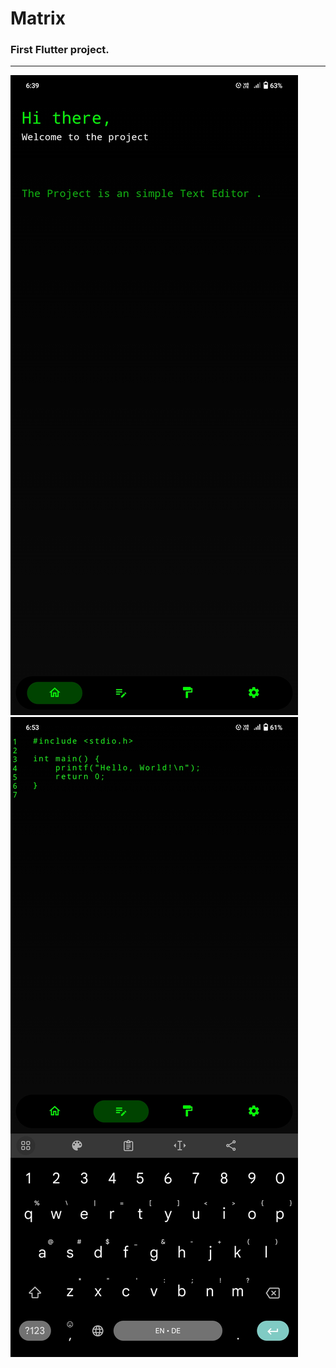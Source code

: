 # Matrix

### First Flutter project.

---

![Alt text](Screenshot_20250103_183957.jpg)
![Alt text](Screenshot_20250103_185345.jpg)
